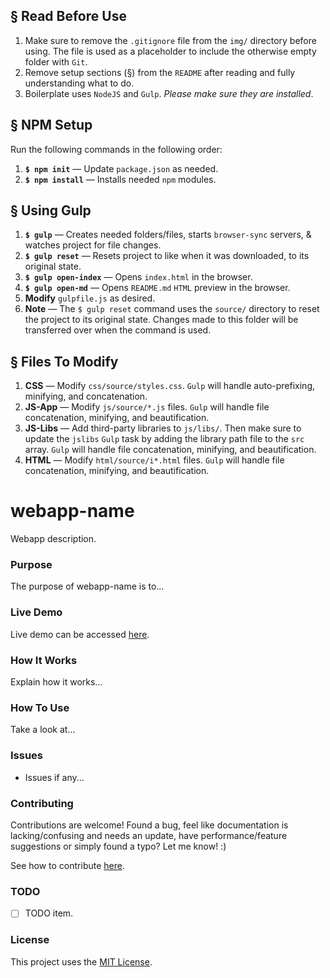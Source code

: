 ## § Read Before Use
1. Make sure to remove the `.gitignore` file from the `img/` directory before using. The file is used as a placeholder to include the otherwise empty folder with `Git`.
2. Remove setup sections (§) from the `README` after reading and fully understanding what to do.
3. Boilerplate uses `NodeJS` and `Gulp`. *Please make sure they are installed*.

## § NPM Setup
Run the following commands in the following order:
1. **`$ npm init`** &mdash; Update `package.json` as needed.
2. **`$ npm install`** &mdash; Installs needed `npm` modules.

## § Using Gulp
1. **`$ gulp`** &mdash; Creates needed folders/files, starts `browser-sync` servers, & watches project for file changes.  
2. **`$ gulp reset`** &mdash; Resets project to like when it was downloaded, to its original state.
3. **`$ gulp open-index`** &mdash; Opens `index.html` in the browser.
4. **`$ gulp open-md`** &mdash; Opens `README.md` `HTML` preview in the browser.
5. **Modify** `gulpfile.js` as desired.
6. **Note** &mdash; The `$ gulp reset` command uses the `source/` directory to reset the project to its original state. Changes made to this folder will be transferred over when the command is used.

## § Files To Modify
1. **CSS** &mdash; Modify `css/source/styles.css`. `Gulp` will handle auto-prefixing, minifying, and concatenation.
2. **JS-App** &mdash; Modify `js/source/*.js` files. `Gulp` will handle file concatenation, minifying, and beautification.
3. **JS-Libs** &mdash; Add third-party libraries to `js/libs/`. Then make sure to update the `jslibs` `Gulp` task by adding the library path file to the `src` array. `Gulp` will handle file concatenation, minifying, and beautification.
4. **HTML** &mdash; Modify `html/source/i*.html` files. `Gulp` will handle file concatenation, minifying, and beautification.

# webapp-name

Webapp description.

### Purpose

The purpose of webapp-name is to...

### Live Demo

Live demo can be accessed [here](https://cgabriel5.github.io/webapp-name/).

### How It Works

Explain how it works...

### How To Use

Take a look at...

### Issues

* Issues if any... 

### Contributing

Contributions are welcome! Found a bug, feel like documentation is lacking/confusing and needs an update, have performance/feature suggestions or simply found a typo? Let me know! :)

See how to contribute [here](https://github.com/cgabriel5/webapp-name/blob/master/CONTRIBUTING.md).

### TODO

- [ ] TODO item.

### License

This project uses the [MIT License](https://github.com/cgabriel5/webapp-name/blob/master/LICENSE.txt).

